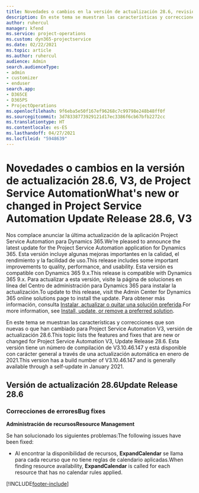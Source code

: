 ```yaml
---
title: Novedades o cambios en la versión de actualización 28.6, revisión V3, de Project Service Automation
description: En este tema se muestran las características y correcciones disponibles en Project Service Automation, versión de actualización 28.6, revisión V3.
author: ruhercul
manager: kfend
ms.service: project-operations
ms.custom: dyn365-projectservice
ms.date: 02/22/2021
ms.topic: article
ms.author: ruhercul
audience: Admin
search.audienceType:
- admin
- customizer
- enduser
search.app:
- D365CE
- D365PS
- ProjectOperations
ms.openlocfilehash: 9f6eba5e50f167ef96268c7c99798e248b48ff0f
ms.sourcegitcommit: 3d78338773929121d17ec3386f6cb67bfb2272cc
ms.translationtype: HT
ms.contentlocale: es-ES
ms.lasthandoff: 04/27/2021
ms.locfileid: "5948639"
---
```

# <a name="whats-new-or-changed-in-project-service-automation-update-release-286-v3"></a><span data-ttu-id="c74fc-103">Novedades o cambios en la versión de actualización 28.6, V3, de Project Service Automation</span><span class="sxs-lookup"><span data-stu-id="c74fc-103">What's new or changed in Project Service Automation Update Release 28.6, V3</span></span>

<span data-ttu-id="c74fc-104">Nos complace anunciar la última actualización de la aplicación Project Service Automation para Dynamics 365.</span><span class="sxs-lookup"><span data-stu-id="c74fc-104">We’re pleased to announce the latest update for the Project Service Automation application for Dynamics 365.</span></span> <span data-ttu-id="c74fc-105">Esta versión incluye algunas mejoras importantes en la calidad, el rendimiento y la facilidad de uso.</span><span class="sxs-lookup"><span data-stu-id="c74fc-105">This release includes some important improvements to quality, performance, and usability.</span></span> <span data-ttu-id="c74fc-106">Esta versión es compatible con Dynamics 365 9.x.</span><span class="sxs-lookup"><span data-stu-id="c74fc-106">This release is compatible with Dynamics 365 9.x.</span></span> <span data-ttu-id="c74fc-107">Para actualizar a esta versión, visite la página de soluciones en línea del Centro de administración para Dynamics 365 para instalar la actualización.</span><span class="sxs-lookup"><span data-stu-id="c74fc-107">To update to this release, visit the Admin Center for Dynamics 365 online solutions page to install the update.</span></span> <span data-ttu-id="c74fc-108">Para obtener más información, consulta [Instalar, actualizar o quitar una solución preferida](/power-platform/admin/install-remove-preferred-solution).</span><span class="sxs-lookup"><span data-stu-id="c74fc-108">For more information, see [Install, update, or remove a preferred solution](/power-platform/admin/install-remove-preferred-solution).</span></span>

<span data-ttu-id="c74fc-109">En este tema se muestran las características y correcciones que son nuevas o que han cambiado para Project Service Automation V3, versión de actualización 28.6.</span><span class="sxs-lookup"><span data-stu-id="c74fc-109">This topic lists the features and fixes that are new or changed for Project Service Automation V3, Update Release 28.6.</span></span> <span data-ttu-id="c74fc-110">Esta versión tiene un número de compilación de V3.10.46.147 y está disponible con carácter general a través de una actualización automática en enero de 2021.</span><span class="sxs-lookup"><span data-stu-id="c74fc-110">This version has a build number of V3.10.46.147 and is generally available through a self-update in January 2021.</span></span>

## <a name="update-release-286"></a><span data-ttu-id="c74fc-111">Versión de actualización 28.6</span><span class="sxs-lookup"><span data-stu-id="c74fc-111">Update Release 28.6</span></span>

### <a name="bug-fixes"></a><span data-ttu-id="c74fc-112">Correcciones de errores</span><span class="sxs-lookup"><span data-stu-id="c74fc-112">Bug fixes</span></span>


<span data-ttu-id="c74fc-113">**Administración de recursos**</span><span class="sxs-lookup"><span data-stu-id="c74fc-113">**Resource Management**</span></span>

<span data-ttu-id="c74fc-114">Se han solucionado los siguientes problemas:</span><span class="sxs-lookup"><span data-stu-id="c74fc-114">The following issues have been fixed:</span></span>

- <span data-ttu-id="c74fc-115">Al encontrar la disponibilidad de recursos, **ExpandCalendar** se llama para cada recurso que no tiene reglas de calendario aplicadas.</span><span class="sxs-lookup"><span data-stu-id="c74fc-115">When finding resource availability, **ExpandCalendar** is called for each resource that has no calendar rules applied.</span></span>


[!INCLUDE[footer-include](../includes/footer-banner.md)]